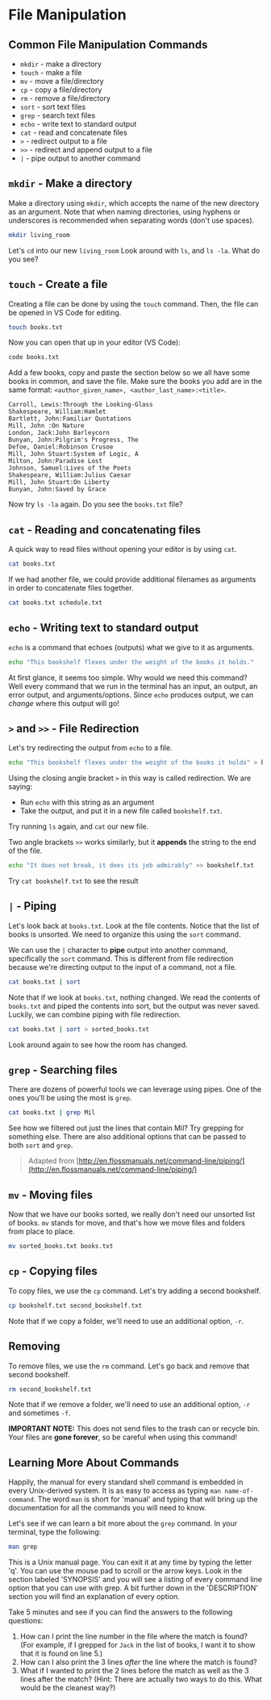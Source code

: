# File Manipulation

## Common File Manipulation Commands

* `mkdir` - make a directory
* `touch` - make a file
* `mv` - move a file/directory
* `cp` - copy a file/directory
* `rm` - remove a file/directory
* `sort` - sort text files
* `grep` - search text files
* `echo` - write text to standard output
* `cat` - read and concatenate files
* `>` - redirect output to a file
* `>>` - redirect and append output to a file
* `|` - pipe output to another command

## `mkdir` - Make a directory

Make a directory using `mkdir`, which accepts the name of the new directory as an argument. Note that when naming directories, using hyphens or underscores is recommended when separating words \(don't use spaces\).

```bash
mkdir living_room
```

Let's `cd` into our new `living_room` Look around with `ls`, and `ls -la`. What do you see?

## `touch` - Create a file

Creating a file can be done by using the `touch` command. Then, the file can be opened in VS Code for editing.

```bash
touch books.txt
```

Now you can open that up in your editor (VS Code):

```bash
code books.txt
```

Add a few books, copy and paste the section below so we all have some books in common, and save the file. Make sure the books you add are in the same format: `<author_given_name>, <author_last_name>:<title>`.

```text
Carroll, Lewis:Through the Looking-Glass
Shakespeare, William:Hamlet
Bartlett, John:Familiar Quotations
Mill, John :On Nature
London, Jack:John Barleycorn
Bunyan, John:Pilgrim's Progress, The
Defoe, Daniel:Robinson Crusoe
Mill, John Stuart:System of Logic, A
Milton, John:Paradise Lost
Johnson, Samuel:Lives of the Poets
Shakespeare, William:Julius Caesar
Mill, John Stuart:On Liberty
Bunyan, John:Saved by Grace
```

Now try `ls -la` again. Do you see the `books.txt` file?

## `cat` - Reading and concatenating files

A quick way to read files without opening your editor is by using `cat`.

```bash
cat books.txt
```

If we had another file, we could provide additional filenames as arguments in order to concatenate files together.

```bash
cat books.txt schedule.txt
```

## `echo` - Writing text to standard output

`echo` is a command that echoes \(outputs\) what we give to it as arguments.

```bash
echo "This bookshelf flexes under the weight of the books it holds."
```

At first glance, it seems too simple. Why would we need this command? Well every command that we run in the terminal has an input, an output, an error output, and arguments/options. Since `echo` produces output, we can _change_ where this output will go!

## `>` and `>>` - File Redirection

Let's try redirecting the output from `echo` to a file.

```bash
echo "This bookshelf flexes under the weight of the books it holds" > bookshelf.txt
```

Using the closing angle bracket `>` in this way is called redirection. We are saying:

* Run `echo` with this string as an argument
* Take the output, and put it in a new file called `bookshelf.txt`.

Try running `ls` again, and `cat` our new file.

Two angle brackets `>>` works similarly, but it **appends** the string to the end of the file.

```bash
echo "It does not break, it does its job admirably" >> bookshelf.txt
```

Try `cat bookshelf.txt` to see the result

## `|` - Piping

Let's look back at `books.txt`. Look at the file contents. Notice that the list of books is unsorted. We need to organize this using the `sort` command.

We can use the `|` character to **pipe** output into another command, specifically the `sort` command. This is different from file redirection because we're directing output to the input of a command, not a file.

```bash
cat books.txt | sort
```

Note that if we look at `books.txt`, nothing changed. We read the contents of `books.txt` and piped the contents into sort, but the output was never saved. Luckily, we can combine piping with file redirection.

```bash
cat books.txt | sort > sorted_books.txt
```

Look around again to see how the room has changed.

## `grep` - Searching files

There are dozens of powerful tools we can leverage using pipes. One of the ones you'll be using the most is `grep`.

```bash
cat books.txt | grep Mil
```

See how we filtered out just the lines that contain Mil? Try grepping for something else. There are also additional options that can be passed to both `sort` and `grep`.

> Adapted from [http://en.flossmanuals.net/command-line/piping/](http://en.flossmanuals.net/command-line/piping/)

## `mv` - Moving files

Now that we have our books sorted, we really don't need our unsorted list of books. `mv` stands for move, and that's how we move files and folders from place to place.

```bash
mv sorted_books.txt books.txt
```

## `cp` - Copying files

To copy files, we use the `cp` command. Let's try adding a second bookshelf.

```bash
cp bookshelf.txt second_bookshelf.txt
```

Note that if we copy a folder, we'll need to use an additional option, `-r`.

## Removing

To remove files, we use the `rm` command. Let's go back and remove that second bookshelf.

```bash
rm second_bookshelf.txt
```

Note that if we remove a folder, we'll need to use an additional option, `-r` and sometimes `-f`.

**IMPORTANT NOTE:** This does not send files to the trash can or recycle bin. Your files are **gone forever**, so be careful when using this command!

## Learning More About Commands

Happily, the manual for every standard shell command is embedded in every Unix-derived system. It is as easy to access as typing `man name-of-command`. The word `man` is short for 'manual' and typing that will bring up the documentation for all the commands you will need to know.

Let's see if we can learn a bit more about the `grep` command. In your terminal, type the following:

```bash
man grep
```

This is a Unix manual page. You can exit it at any time by typing the letter 'q'. You can use the mouse pad to scroll or the arrow keys. Look in the section labeled 'SYNOPSIS' and you will see a listing of every command line option that you can use with grep. A bit further down in the 'DESCRIPTION' section you will find an explanation of every option.

Take 5 minutes and see if you can find the answers to the following questions:

1. How can I print the line number in the file where the match is found? \(For example, if I grepped for `Jack` in the list of books, I want it to show that it is found on line 5.\)
2. How can I also print the 3 lines _after_ the line where the match is found?
3. What if I wanted to print the 2 lines before the match as well as the 3 lines after the match? \(Hint: There are actually two ways to do this. What would be the cleanest way?\)

